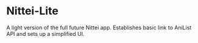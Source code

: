 # Nittei-Lite

A light version of the full future Nittei app. Establishes basic link to AniList API and sets up a simplified UI.
